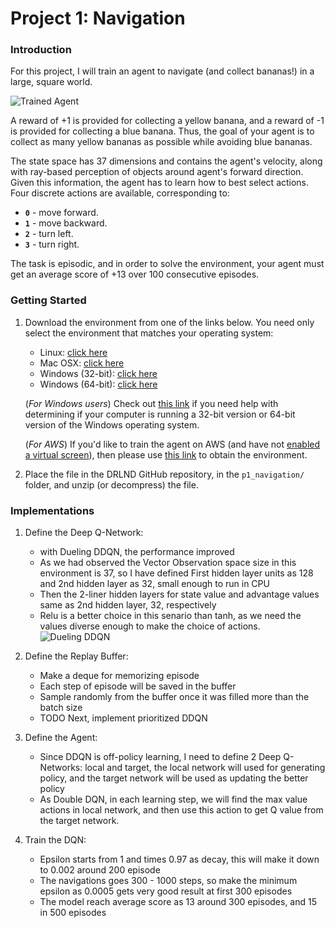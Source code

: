 [//]: # (Image References)

[image1]: https://user-images.githubusercontent.com/10624937/42135619-d90f2f28-7d12-11e8-8823-82b970a54d7e.gif "Trained Agent"
[image2]: https://miro.medium.com/max/561/1*n8UyR2HxQPudoBbZ6z4MjA.png "Dueling DDQN"

# Project 1: Navigation

### Introduction

For this project, I will train an agent to navigate (and collect bananas!) in a large, square world.  

![Trained Agent][image1]

A reward of +1 is provided for collecting a yellow banana, and a reward of -1 is provided for collecting a blue banana.  Thus, the goal of your agent is to collect as many yellow bananas as possible while avoiding blue bananas.  

The state space has 37 dimensions and contains the agent's velocity, along with ray-based perception of objects around agent's forward direction.  Given this information, the agent has to learn how to best select actions.  Four discrete actions are available, corresponding to:
- **`0`** - move forward.
- **`1`** - move backward.
- **`2`** - turn left.
- **`3`** - turn right.

The task is episodic, and in order to solve the environment, your agent must get an average score of +13 over 100 consecutive episodes.

### Getting Started

1. Download the environment from one of the links below.  You need only select the environment that matches your operating system:
    - Linux: [click here](https://s3-us-west-1.amazonaws.com/udacity-drlnd/P1/Banana/Banana_Linux.zip)
    - Mac OSX: [click here](https://s3-us-west-1.amazonaws.com/udacity-drlnd/P1/Banana/Banana.app.zip)
    - Windows (32-bit): [click here](https://s3-us-west-1.amazonaws.com/udacity-drlnd/P1/Banana/Banana_Windows_x86.zip)
    - Windows (64-bit): [click here](https://s3-us-west-1.amazonaws.com/udacity-drlnd/P1/Banana/Banana_Windows_x86_64.zip)
    
    (_For Windows users_) Check out [this link](https://support.microsoft.com/en-us/help/827218/how-to-determine-whether-a-computer-is-running-a-32-bit-version-or-64) if you need help with determining if your computer is running a 32-bit version or 64-bit version of the Windows operating system.

    (_For AWS_) If you'd like to train the agent on AWS (and have not [enabled a virtual screen](https://github.com/Unity-Technologies/ml-agents/blob/master/docs/Training-on-Amazon-Web-Service.md)), then please use [this link](https://s3-us-west-1.amazonaws.com/udacity-drlnd/P1/Banana/Banana_Linux_NoVis.zip) to obtain the environment.

2. Place the file in the DRLND GitHub repository, in the `p1_navigation/` folder, and unzip (or decompress) the file. 

### Implementations

1. Define the Deep Q-Network:
    - with Dueling DDQN, the performance improved
    - As we had observed the Vector Observation space size in this environment is 37, so I have defined First hidden layer units as 128 and 2nd hidden layer as 32, small enough to run in CPU
    - Then the 2-liner hidden layers for state value and advantage values same as 2nd hidden layer, 32, respectively
    - Relu is a better choice in this senario than tanh, as we need the values diverse enough to make the choice of actions.
    ![Dueling DDQN][image2]

2. Define the Replay Buffer:
    - Make a deque for memorizing episode
    - Each step of episode will be saved in the buffer
    - Sample randomly from the buffer once it was filled more than the batch size
    - TODO Next, implement prioritized DDQN
    
3. Define the Agent:
    - Since DDQN is off-policy learning, I need to define 2 Deep Q-Networks: local and target, the local network will used for generating policy, and the target network will be used as updating the better policy
    - As Double DQN, in each learning step, we will find the max value actions in local network, and then use this action to get Q value from the target network.

4. Train the DQN:
    - Epsilon starts from 1 and times 0.97 as decay, this will make it down to 0.002 around 200 episode
    - The navigations goes 300 - 1000 steps, so make the minimum epsilon as 0.0005 gets very good result at first 300 episodes
    - The model reach average score as 13 around 300 episodes, and 15 in 500 episodes
    
    
